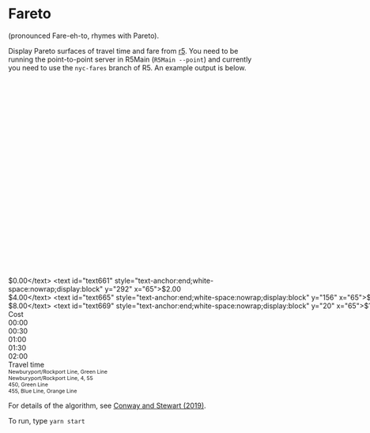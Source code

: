 # Fareto

(pronounced Fare-eh-to, rhymes with Pareto).

Display Pareto surfaces of travel time and fare from [r5](https://github.com/conveyal/r5). You need to be running the point-to-point server in R5Main (`R5Main --point`) and currently you need to use the `nyc-fares` branch of R5. An example output is below.

<?xml version="1.0" encoding="UTF-8" standalone="no"?>
<svg
   xmlns:dc="http://purl.org/dc/elements/1.1/"
   xmlns:cc="http://creativecommons.org/ns#"
   xmlns:rdf="http://www.w3.org/1999/02/22-rdf-syntax-ns#"
   xmlns:svg="http://www.w3.org/2000/svg"
   xmlns="http://www.w3.org/2000/svg"
   xmlns:sodipodi="http://sodipodi.sourceforge.net/DTD/sodipodi-0.dtd"
   xmlns:inkscape="http://www.inkscape.org/namespaces/inkscape"
   width="1000"
   height="400"
   version="1.1"
   style="height:400px;width:1000px;perspective-origin:500px 200px;transform-origin:500px 200px;"
   id="svg735"
   sodipodi:docname="fareto_salem_copley.svg"
   inkscape:version="1.0rc1 (09960d6, 2020-04-09)">
  <metadata
     id="metadata741">
    <rdf:RDF>
      <cc:Work
         rdf:about="">
        <dc:format>image/svg+xml</dc:format>
        <dc:type
           rdf:resource="http://purl.org/dc/dcmitype/StillImage" />
        <dc:title></dc:title>
      </cc:Work>
    </rdf:RDF>
  </metadata>
  <defs
     id="defs739" />
  <sodipodi:namedview
     pagecolor="#ffffff"
     bordercolor="#666666"
     inkscape:document-rotation="0"
     borderopacity="1"
     objecttolerance="10"
     gridtolerance="10"
     guidetolerance="10"
     inkscape:pageopacity="0"
     inkscape:pageshadow="2"
     inkscape:window-width="2560"
     inkscape:window-height="1395"
     id="namedview737"
     showgrid="false"
     inkscape:zoom="2.405"
     inkscape:cx="500"
     inkscape:cy="200"
     inkscape:window-x="1680"
     inkscape:window-y="23"
     inkscape:window-maximized="1"
     inkscape:current-layer="svg735" />
  <g
     id="g685">
    <text
       id="text659"
       style="text-anchor:end;white-space:nowrap;display:block"
       y="360"
       x="65">$0.00</text>
    <text
       id="text661"
       style="text-anchor:end;white-space:nowrap;display:block"
       y="292"
       x="65">$2.00</text>
    <text
       id="text663"
       style="text-anchor:end;white-space:nowrap;display:block"
       y="224"
       x="65">$4.00</text>
    <text
       id="text665"
       style="text-anchor:end;white-space:nowrap;display:block"
       y="156"
       x="65">$6.00</text>
    <text
       id="text667"
       style="text-anchor:end;white-space:nowrap;display:block"
       y="88"
       x="65">$8.00</text>
    <text
       id="text669"
       style="text-anchor:end;white-space:nowrap;display:block"
       y="20"
       x="65">$10.00</text>
    <text
       id="text671"
       style="white-space:nowrap;display:block"
       transform="rotate(-90,15,200)"
       y="200"
       x="0">Cost</text>
    <text
       id="text673"
       style="text-anchor:middle;white-space:nowrap;display:block"
       y="375"
       x="70">00:00</text>
    <text
       id="text675"
       style="text-anchor:middle;white-space:nowrap;display:block"
       y="375"
       x="287.5">00:30</text>
    <text
       id="text677"
       style="text-anchor:middle;white-space:nowrap;display:block"
       y="375"
       x="505">01:00</text>
    <text
       id="text679"
       style="text-anchor:middle;white-space:nowrap;display:block"
       y="375"
       x="722.5">01:30</text>
    <text
       id="text681"
       style="text-anchor:middle;white-space:nowrap;display:block"
       y="375"
       x="940">02:00</text>
    <text
       id="text683"
       style="white-space:nowrap;display:block"
       y="392"
       x="475">Travel time</text>
  </g>
  <g
     id="g709">
    <line
       id="line687"
       style="stroke:#000000"
       y2="360"
       y1="360"
       x2="940"
       x1="70" />
    <line
       id="line689"
       style="stroke:#d3d3d3"
       y2="292"
       y1="292"
       x2="940"
       x1="70" />
    <line
       id="line691"
       style="stroke:#d3d3d3"
       y2="224"
       y1="224"
       x2="940"
       x1="70" />
    <line
       id="line693"
       style="stroke:#d3d3d3"
       y2="156"
       y1="156"
       x2="940"
       x1="70" />
    <line
       id="line695"
       style="stroke:#d3d3d3"
       y2="88"
       y1="88"
       x2="940"
       x1="70" />
    <line
       id="line697"
       style="stroke:#000000"
       y2="20"
       y1="20"
       x2="940"
       x1="70" />
    <line
       id="line699"
       style="stroke:#000000"
       y2="20"
       y1="360"
       x2="70"
       x1="70" />
    <line
       id="line701"
       style="stroke:#d3d3d3"
       y2="20"
       y1="360"
       x2="287.5"
       x1="287.5" />
    <line
       id="line703"
       style="stroke:#d3d3d3"
       y2="20"
       y1="360"
       x2="505"
       x1="505" />
    <line
       id="line705"
       style="stroke:#d3d3d3"
       y2="20"
       y1="360"
       x2="722.5"
       x1="722.5" />
    <line
       id="line707"
       style="stroke:#000000"
       y2="20"
       y1="360"
       x2="940"
       x1="940" />
  </g>
  <circle
     style="fill:#ffaaaa;stroke:#ffaaaa;stroke-width:1.06667px;stop-color:#000000"
     id="path908"
     cx="494.36591"
     cy="28.731808"
     r="14.760915" />
  <text
     x="490.13751"
     y="33.5"
     style="font-size:10.66670000000000051px;text-anchor:end;white-space:nowrap;display:block;stroke:#808080;fill:#ff0000;"
     id="text711">Newburyport/Rockport Line, Green Line</text>
  <text
     x="621.36249"
     y="52.200001"
     style="font-size:10.6667px;text-anchor:end;white-space:nowrap;display:block;stroke:#808080"
     id="text713">Newburyport/Rockport Line, 4, 55</text>
  <text
     x="751.13751"
     y="229"
     style="font-size:10.6667px;text-anchor:end;white-space:nowrap;display:block;stroke:#808080"
     id="text715">450, Green Line</text>
  <text
     x="933.83752"
     y="288.5"
     style="font-size:10.6667px;text-anchor:end;white-space:nowrap;display:block;stroke:#808080"
     id="text717">455, Blue Line, Orange Line</text>
  <polyline
     points="494.9708333333333,28.5 626.1958333333333,28.5 626.1958333333333,47.19999999999999 755.9708333333333,47.19999999999999 755.9708333333333,224 938.6708333333333,224 938.6708333333333,283.5"
     stroke="black"
     fill="none"
     style="fill:none;stroke:#000000"
     id="polyline721" />
  <circle
     cx="494.97083"
     cy="28.5"
     r="3"
     fill="black"
     stroke="black"
     style="stroke:#000000"
     id="circle723" />
  <circle
     cx="626.19586"
     cy="47.200001"
     r="3"
     fill="black"
     stroke="black"
     style="stroke:#000000"
     id="circle725" />
  <circle
     cx="755.97083"
     cy="224"
     r="3"
     fill="red"
     stroke="red"
     style="fill:#000000;stroke:#000000;stroke-opacity:1"
     id="circle727" />
  <circle
     cx="938.67084"
     cy="283.5"
     r="3"
     fill="black"
     stroke="black"
     style="stroke:#000000"
     id="circle729" />
</svg>

For details of the algorithm, see [Conway and Stewart (2019)](https://files.indicatrix.org/Conway-Stewart-2019-Charlie-Fare-Constraints.pdf).

To run, type `yarn start`